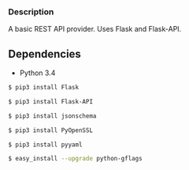 ### Description
A basic REST API provider.
Uses Flask and Flask-API.

## Dependencies
* Python 3.4

```bash
$ pip3 install Flask

$ pip3 install Flask-API

$ pip3 install jsonschema

$ pip3 install PyOpenSSL

$ pip3 install pyyaml

$ easy_install --upgrade python-gflags

```

